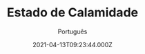 ---
id: '786ae74e-acea-46c6-9a50-a2c3b1eb9ec2'
type: 'movie' # Filme, Série, Anime
title: "Estado de Calamidade"
synopsis: ["No ano de 2030, quando sérios problemas ambientais aconteceram devido ao aquecimento global, o estado vive em recessão. Na tentativa de controlar a recessão econômica, uma agência governamental chamada The Humanity Bureau exila membros da sociedade considerados improdutivos para uma colônia conhecida como Novo Éden. Um assistente social ambicioso e imparcial, Noah (Nicolas Cage), investiga o caso de uma mãe (Sarah Lind) e seu filho (Jakob Davies). Sabendo do injusto destino do garoto inocente, ele parte para salvar suas vidas e expor a verdade sobre a agência governamental.",
]
originalTitle: "The Humanity Bureau"
date: '2021-04-13T09:23:44.000Z'
update: '2021-04-13T09:23:44.000Z'
releaseDate: '2017-07-11T03:00:00.000Z'
imdb:
  rating: '4.7' # 8.5
  id: '' # tt0470752
duration: '1h 35m'
trailer:
  urls: [
    'nb29-EyUOrI',
  ]
tags: ['720p', '1080p']
genre: ['Ação', 'Aventura', 'Ficção científica'] #
quality: 'BluRay 720p | 1080p' # BluRay, WEB-DL, HDTV, WEB-DL4K, WEB-DLe
format: 'Mkv | Mp4' # MKV, MP4, TS
audio: 'Português, Inglês' # Dublado, Legendado, Dual Audio, Dub & Leg
subtitle: 'Português' # Português, inglês,
size: '1.09 GB | 1.82 GB' # 4.8 GB
audioQuality: 10
videoQuality: 10
directors: []
#  - name: 'Lana Wachowski'
#    image: ''
#  - name: 'Lilly Wachowski'
#    image: ''
cast: []
#  - name: 'Keanu Reeves'
#    image: ''
#    characterName: 'Neo'
writers: []
#  - name: ''
#    image: ''
maturityRating:
  age: '' # L , 10, 12, 14, 16, 18
  topics: [''] # Violence, Illegal drugs, Inappropriate Language, Legal Drugs, Sexual Content, Extreme Violence
###########################################
download:
  
  - url: 'magnet:?xt=urn:btih:1fa602317c5ddd3c023274670b3b2a0a6cfdc708&dn=Estado.de.Calamidade.2018.720p.BluRay.DUAL-LAPUMiA'
    resolution: '720p' # 720p, 1080p, 4K,
    audio: 'Dual Áudio' # Dublado, Legendado, Dual Audio
    size: '' # 4.8 GB
    quality: '' # BluRay, WEB-DL
    format: '' # MKV
  - url: 'magnet:?xt=urn:btih:fb2648d1fbd37a7c095d5e048e8d1d513a244875&dn=Estado.de.Calamidade.2018.1080p.BluRay.DUAL-LAPUMiA'
    resolution: '1080p' # 720p, 1080p, 4K,
    audio: 'Dual Áudio' # Dublado, Legendado, Dual Audio
    size: '' # 4.8 GB
    quality: '' # BluRay, WEB-DL
    format: '' # MKV
images:
  cover: '/assets/movies/estado-de-calamidade.jpg'
  background: '/assets/movies/'
---